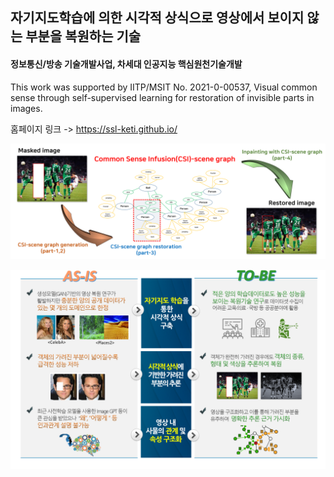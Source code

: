 ## 자기지도학습에 의한 시각적 상식으로 영상에서 보이지 않는 부분을 복원하는 기술

#### 정보통신/방송 기술개발사업, 차세대 인공지능 핵심원천기술개발

This work was supported by IITP/MSIT No. 2021-0-00537, Visual common sense through self-supervised learning for restoration of invisible parts in images.

홈페이지 링크 -> https://ssl-keti.github.io/

![](images/home.png)

![](images/home2.png)